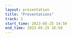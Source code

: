 ```yaml
---
layout: presentation
title: "Presentations"
track: 1
start_time: 2023-05-25 14:50
end_time: 2023-05-25 16:50
---
```


